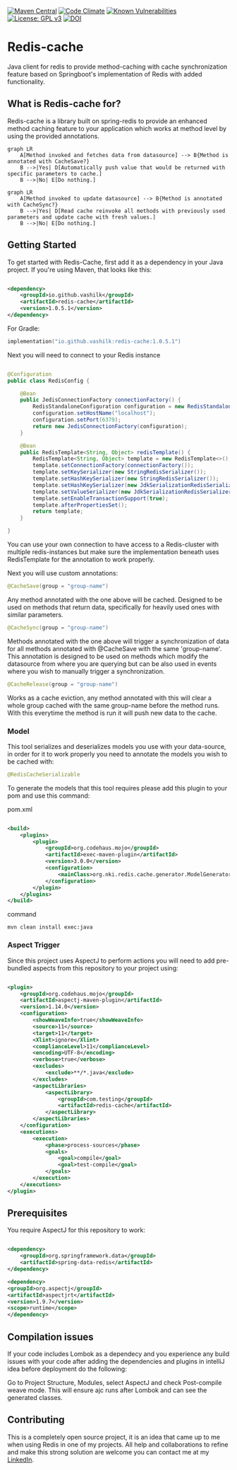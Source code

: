 [![Maven Central](https://maven-badges.herokuapp.com/maven-central/io.github.vashilk/redis-cache/badge.svg)](https://maven-badges.herokuapp.com/maven-central/io.github.vashilk/redis-cache) [![Code Climate](https://codeclimate.com/github/cloudfoundry/membrane.png)](https://codeclimate.com/github/vashilK/Redis-cache) [![Known Vulnerabilities](https://snyk.io/test/github/vashilK/Redis-cache/badge.svg)](https://snyk.io/test/github/vashilK/Redis-cache)  [![License: GPL v3](https://img.shields.io/badge/License-GPLv3-blue.svg)](https://www.gnu.org/licenses/gpl-3.0) [![DOI](https://www.zenodo.org/badge/561818709.svg)](https://www.zenodo.org/badge/latestdoi/561818709)

# Redis-cache
Java client for redis to provide method-caching with cache synchronization feature based on Springboot's implementation of Redis with added functionality.

## What is Redis-cache for?

Redis-cache is a library built on spring-redis to provide an enhanced method caching feature to your application which
works at method level by using
the provided annotations.

```mermaid
graph LR
    A[Method invoked and fetches data from datasource] --> B{Method is annotated with CacheSave?}
    B -->|Yes| D[Automatically push value that would be returned with specific parameters to cache.]
    B -->|No| E[Do nothing.]
```
```mermaid
graph LR
    A[Method invoked to update datasource] --> B{Method is annotated with CacheSync?}
    B -->|Yes| D[Read cache reinvoke all methods with previously used parameters and update cache with fresh values.]
    B -->|No| E[Do nothing.]
```

## Getting Started

To get started with Redis-Cache, first add it as a dependency in your Java project. If you're using Maven, that looks
like
this:

```xml

<dependency>
    <groupId>io.github.vashilk</groupId>
    <artifactId>redis-cache</artifactId>
    <version>1.0.5.1</version>
</dependency>
```

For Gradle:

```kotlin
implementation("io.github.vashilk:redis-cache:1.0.5.1")
```

Next you will need to connect to your Redis instance

```java

@Configuration
public class RedisConfig {

    @Bean
    public JedisConnectionFactory connectionFactory() {
        RedisStandaloneConfiguration configuration = new RedisStandaloneConfiguration();
        configuration.setHostName("localhost");
        configuration.setPort(6379);
        return new JedisConnectionFactory(configuration);
    }

    @Bean
    public RedisTemplate<String, Object> redisTemplate() {
        RedisTemplate<String, Object> template = new RedisTemplate<>();
        template.setConnectionFactory(connectionFactory());
        template.setKeySerializer(new StringRedisSerializer());
        template.setHashKeySerializer(new StringRedisSerializer());
        template.setHashKeySerializer(new JdkSerializationRedisSerializer());
        template.setValueSerializer(new JdkSerializationRedisSerializer());
        template.setEnableTransactionSupport(true);
        template.afterPropertiesSet();
        return template;
    }

}
```

You can use your own connection to have access to a Redis-cluster with multiple redis-instances but
make sure the implementation beneath uses RedisTemplate for the annotation to work properly.

Next you will use custom annotations:

```java
@CacheSave(group = "group-name")
```

Any method annotated with the one above will be cached. Designed to be used on methods that return data, specifically
for
heavily used ones with similar parameters.

```java
@CacheSync(group = "group-name")
```

Methods annotated with the one above will trigger a synchronization of data for all methods
annotated with @CacheSave with the same 'group-name'. This annotation is designed to be used on methods
which modify the datasource from where you are querying but can be also used in events where you wish to
manually trigger a synchronization.

```java
@CacheRelease(group = "group-name")
```

Works as a cache eviction, any method annotated with this will clear a whole group cached with the same group-name
before the method runs. With this everytime the method is run it will push new data to the cache.

###

### Model

This tool serializes and deserializes models you use with your data-source, in order for it to work properly you need to
annotate the models you wish to be cached with:

```java
@RedisCacheSerializable
```

To generate the models that this tool requires please add this plugin to your pom and use this command:

pom.xml

```xml

<build>
    <plugins>
        <plugin>
            <groupId>org.codehaus.mojo</groupId>
            <artifactId>exec-maven-plugin</artifactId>
            <version>3.0.0</version>
            <configuration>
                <mainClass>org.nki.redis.cache.generator.ModelGenerator</mainClass>
            </configuration>
        </plugin>
    </plugins>
</build>
```

command

```shell
mvn clean install exec:java
```

###

### Aspect Trigger

Since this project uses AspectJ to perform actions you will need to add pre-bundled aspects from this repository to
your project using:

```xml

<plugin>
    <groupId>org.codehaus.mojo</groupId>
    <artifactId>aspectj-maven-plugin</artifactId>
    <version>1.14.0</version>
    <configuration>
        <showWeaveInfo>true</showWeaveInfo>
        <source>11</source>
        <target>11</target>
        <Xlint>ignore</Xlint>
        <complianceLevel>11</complianceLevel>
        <encoding>UTF-8</encoding>
        <verbose>true</verbose>
        <excludes>
            <exclude>**/*.java</exclude>
        </excludes>
        <aspectLibraries>
            <aspectLibrary>
                <groupId>com.testing</groupId>
                <artifactId>redis-cache</artifactId>
            </aspectLibrary>
        </aspectLibraries>
    </configuration>
    <executions>
        <execution>
            <phase>process-sources</phase>
            <goals>
                <goal>compile</goal>
                <goal>test-compile</goal>
            </goals>
        </execution>
    </executions>
</plugin>
```

## Prerequisites

You require AspectJ for this repository to work:

```xml

<dependency>
    <groupId>org.springframework.data</groupId>
    <artifactId>spring-data-redis</artifactId>
</dependency>

<dependency>
<groupId>org.aspectj</groupId>
<artifactId>aspectjrt</artifactId>
<version>1.9.7</version>
<scope>runtime</scope>
</dependency>
```

## Compilation issues

If your code includes Lombok as a dependecy and you experience any build issues with your code after adding the
dependencies and plugins in
intelliJ idea before deployment do the following:

Go to Project Structure, Modules, select AspectJ and check Post-compile weave mode.
This will ensure ajc runs after Lombok and can see the generated classes.

## Contributing

This is a completely open source project, it is an idea that came up to me when using Redis in
one of my projects. All help and collaborations to refine and make this strong solution are welcome you can contact me
at my [LinkedIn](https://mu.linkedin.com/in/neeschal-kissoon-03ab7516b).


